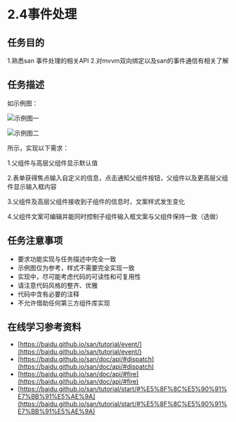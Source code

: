# 2.4事件处理

## 任务目的
1.熟悉san 事件处理的相关API
2.对mvvm双向绑定以及san的事件通信有相关了解

## 任务描述
如示例图：

![示例图一](http://b.bdstatic.com/searchbox/icms/searchbox/img/9846EAF6B0723EFA6F7698E52C3E8B68.png)

![示例图二](http://b.bdstatic.com/searchbox/icms/searchbox/img/CE394ACA78AE3DF2B309EF245746E97C.png)

所示，实现以下需求：

1.父组件与高层父组件显示默认值

2.表单获得焦点输入自定义的信息，点击通知父组件按钮，父组件以及更高层父组件显示输入框内容

3.父组件及高层父组件接收到子组件的信息时，文案样式发生变化

4.父组件文案可编辑并能同时控制子组件输入框文案与父组件保持一致（选做）

## 任务注意事项
* 要求功能实现与任务描述中完全一致
* 示例图仅为参考，样式不需要完全实现一致
* 实现中，尽可能考虑代码的可读性和可复用性
* 请注意代码风格的整齐、优雅
* 代码中含有必要的注释
* 不允许借助任何第三方组件库实现

## 在线学习参考资料
* [https://baidu.github.io/san/tutorial/event/](https://baidu.github.io/san/tutorial/event/)
* [https://baidu.github.io/san/doc/api/#dispatch](https://baidu.github.io/san/doc/api/#dispatch)
* [https://baidu.github.io/san/doc/api/#fire](https://baidu.github.io/san/doc/api/#fire)
* [https://baidu.github.io/san/tutorial/start/#%E5%8F%8C%E5%90%91%E7%BB%91%E5%AE%9A](https://baidu.github.io/san/tutorial/start/#%E5%8F%8C%E5%90%91%E7%BB%91%E5%AE%9A)